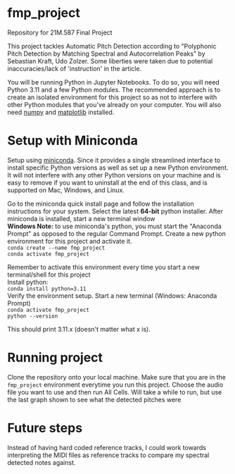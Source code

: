 # fmp_project
Repository for 21M.587 Final Project

This project tackles Automatic Pitch Detection according to "Polyphonic Pitch Detection by Matching Spectral and Autocorrelation Peaks" by Sebastian Kraft, Udo Zolzer. Some liberties were taken due to potential inaccuracies/lack of 'instruction' in the article.

You will be running Python in Jupyter Notebooks. To do so, you will need Python 3.11 and a few Python modules. The recommended approach is to create an isolated environment for this project so as not to interfere with other Python modules that you've already on your computer. You will also need [numpy](https://numpy.org/install/) and [matplotlib](https://matplotlib.org/stable/install/index.html) installed. 

# Setup with Miniconda
Setup using [miniconda](https://docs.conda.io/projects/miniconda/en/latest/). Since it provides a single streamlined interface to install specific Python versions as well as set up a new Python environment. It will not interfere with any other Python versions on your machine and is easy to remove if you want to uninstall at the end of this class, and is supported on Mac, Windows, and Linux.

Go to the miniconda quick install page and follow the installation instructions for your system. Select the latest **64-bit** python installer.
After miniconda is installed, start a new terminal window  
**Windows Note:** to use miniconda's python, you must start the "Anaconda Prompt" as opposed to the regular Command Prompt.
Create a new python environment for this project and activate it.  
`conda create --name fmp_project`  
`conda activate fmp_project`  

Remember to activate this environment every time you start a new terminal/shell for this project  
Install python:  
`conda install python=3.11`  
Verify the environment setup. Start a new terminal (Windows: Anaconda Prompt)  
`conda activate fmp_project`  
`python --version`

This should print 3.11.x (doesn't matter what x is).

# Running project

Clone the repository onto your local machine. Make sure that you are in the `fmp_project` environment everytime you run this project. Choose the audio file you want to use and then run All Cells. Will take a while to run, but use the last graph shown to see what the detected pitches were

# Future steps

Instead of having hard coded reference tracks, I could work towards interpreting the MIDI files as reference tracks to compare my spectral detected notes against.